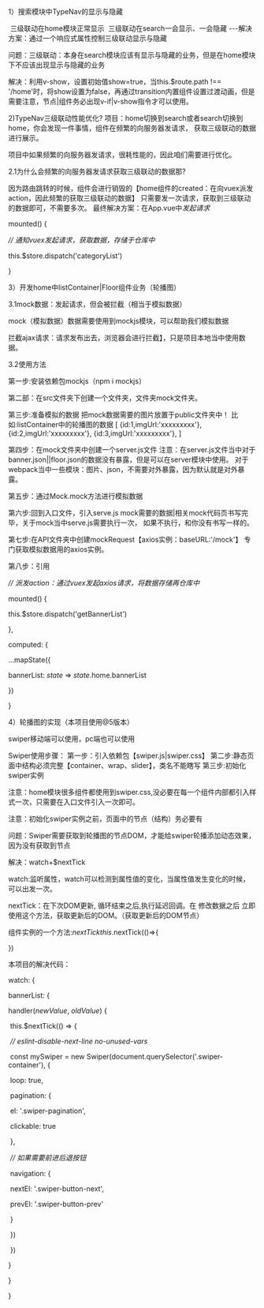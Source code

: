 1）搜索模块中TypeNav的显示与隐藏

​      三级联动在home模块正常显示
​      三级联动在search一会显示、一会隐藏 ---解决方案：通过一个响应式属性控制三级联动显示与隐藏

问题：三级联动：本身在search模块应该有显示与隐藏的业务，但是在home模块下不应该出现显示与隐藏的业务

解决：利用v-show，设置初始值show=true，当this.$route.path !== '/home'时，将show设置为false，再通过transition内置组件设置过渡动画，但是需要注意，节点|组件务必出现v-if|v-show指令才可以使用。

2)TypeNav三级联动性能优化?
项目：home切换到search或者search切换到home，你会发现一件事情，组件在频繁的向服务器发请求，
获取三级联动的数据进行展示。

项目中如果频繁的向服务器发请求，很耗性能的，因此咱们需要进行优化。


 2.1为什么会频繁的向服务器发请求获取三级联动的数据那?

因为路由跳转的时候，组件会进行销毁的【home组件的created：在向vuex派发action，因此频繁的获取三级联动的数据】
只需要发一次请求，获取到三级联动的数据即可，不需要多次。
最终解决方案：在App.vue中*发起请求*

 mounted() {

  *// 通知vuex发起请求，获取数据，存储于仓库中*

  this.$store.dispatch('categoryList')

 }

3）开发home中listContainer|Floor组件业务（轮播图）

3.1mock数据：发起请求，但会被拦截（相当于模拟数据）

mock（模拟数据）数据需要使用到mockjs模块，可以帮助我们模拟数据

拦截ajax请求：请求发布出去，浏览器会进行拦截】，只是项目本地当中使用数据。

3.2使用方法

第一步:安装依赖包mockjs（npm i mockjs）

第二部：在src文件夹下创建一个文件夹，文件夹mock文件夹。

第三步:准备模拟的数据
把mock数据需要的图片放置于public文件夹中！
比如:listContainer中的轮播图的数据
[
   {id:1,imgUrl:'xxxxxxxxx'}, 
   {id:2,imgUrl:'xxxxxxxxx'}, 
   {id:3,imgUrl:'xxxxxxxxx'}, 
]

第四步：在mock文件夹中创建一个server.js文件
注意：在server.js文件当中对于banner.json||floor.json的数据没有暴露，但是可以在server模块中使用。
对于webpack当中一些模块：图片、json，不需要对外暴露，因为默认就是对外暴露。


第五步：通过Mock.mock方法进行模拟数据

第六步:回到入口文件，引入serve.js
mock需要的数据|相关mock代码页书写完毕，关于mock当中serve.js需要执行一次，
如果不执行，和你没有书写一样的。

第七步:在API文件夹中创建mockRequest【axios实例：baseURL:'/mock'】
专门获取模拟数据用的axios实例。

第八步：引用

 *// 派发action：通过vuex发起axios请求，将数据存储再仓库中*

 mounted() {

  this.$store.dispatch('getBannerList')

 },

 computed: {

  ...mapState({

   bannerList: *state* => *state*.home.bannerList

  })

 }

4）轮播图的实现（本项目使用@5版本）

swiper移动端可以使用，pc端也可以使用

Swiper使用步骤：
第一步：引入依赖包【swiper.js|swiper.css】
第二步:静态页面中结构必须完整【container、wrap、slider】，类名不能瞎写
第三步:初始化swiper实例

注意：home模块很多组件都使用到swiper.css,没必要在每一个组件内部都引入样式一次，只需要在入口文件引入一次即可。

注意：初始化swiper实例之前，页面中的节点（结构）务必要有

问题：Swiper需要获取到轮播图的节点DOM，才能给swiper轮播添加动态效果，因为没有获取到节点

解决：watch+$nextTick

watch:监听属性，watch可以检测到属性值的变化，当属性值发生变化的时候，可以出发一次。

nextTick：在下次DOM更新, 循环结束之后,执行延迟回调。在 修改数据之后 立即使用这个方法，获取更新后的DOM。（获取更新后的DOM节点）

组件实例的一个方法:$nextTick
this.$nextTick(()=>{

})



本项目的解决代码：

 watch: {

  bannerList: {

   handler(*newValue*, *oldValue*) {

​    this.$nextTick(() => {

​     *// eslint-disable-next-line no-unused-vars*

​     const mySwiper = new Swiper(document.querySelector('.swiper-container'), {

​      loop: true,

​      pagination: {

​       el: '.swiper-pagination',

​       clickable: true

​      },

​      *// 如果需要前进后退按钮*

​      navigation: {

​       nextEl: '.swiper-button-next',

​       prevEl: '.swiper-button-prev'

​      }

​     })

​    })

   }

  }

 }